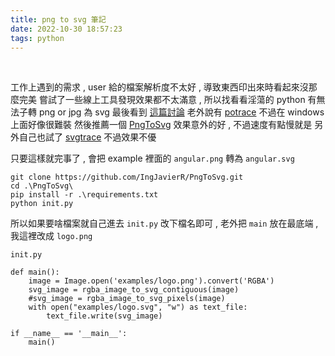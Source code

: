 ```yaml
---
title: png to svg 筆記
date: 2022-10-30 18:57:23
tags: python
---
```

&nbsp;
<!-- more -->

工作上遇到的需求 , user 給的檔案解析度不太好 , 導致東西印出來時看起來沒那麼完美
嘗試了一些線上工具發現效果都不太滿意 , 所以找看看淫蕩的 python 有無法子轉 png or jpg 為 svg
最後看到 [這篇討論](https://stackoverflow.com/questions/31427903/convert-png-to-svg-using-python)
老外說有 [potrace](https://pypi.org/project/pypotrace/) 不過在 windows 上面好像很難裝
然後推薦一個 [PngToSvg](https://github.com/IngJavierR/PngToSvg) 效果意外的好 , 不過速度有點慢就是
另外自己也試了 [svgtrace](https://github.com/FHPythonUtils/SvgTrace) 不過效果不優

只要這樣就完事了 , 會把 example 裡面的 `angular.png` 轉為 `angular.svg`
```
git clone https://github.com/IngJavierR/PngToSvg.git
cd .\PngToSvg\
pip install -r .\requirements.txt
python init.py
```

所以如果要啥檔案就自己進去 `init.py` 改下檔名即可 , 老外把 `main` 放在最底端 , 我這裡改成 `logo.png`

`init.py`
```
def main():
    image = Image.open('examples/logo.png').convert('RGBA')
    svg_image = rgba_image_to_svg_contiguous(image)
    #svg_image = rgba_image_to_svg_pixels(image)
    with open("examples/logo.svg", "w") as text_file:
        text_file.write(svg_image)

if __name__ == '__main__':
    main()

```

